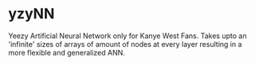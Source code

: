 # yzyNN
Yeezy Artificial Neural Network only for Kanye West Fans. Takes upto an 'infinite' sizes of arrays of amount of nodes at every layer resulting in a more flexible and generalized ANN.

